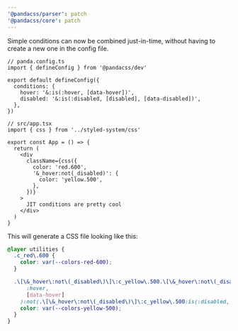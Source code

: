 ```yaml
---
'@pandacss/parser': patch
'@pandacss/core': patch
---
```


Simple conditions can now be combined just-in-time, without having to create a new one in the config file.

```tsx
// panda.config.ts
import { defineConfig } from '@pandacss/dev'

export default defineConfig({
  conditions: {
    hover: '&:is(:hover, [data-hover])',
    disabled: '&:is(:disabled, [disabled], [data-disabled])',
  },
})

// src/app.tsx
import { css } from '../styled-system/css'

export const App = () => {
  return (
    <div
      className={css({
        color: 'red.600',
        '&_hover:not(_disabled)': {
          color: 'yellow.500',
        },
      })}
    >
      JIT conditions are pretty cool
    </div>
  )
}
```

This will generate a CSS file looking like this:

```css
@layer utilities {
  .c_red\.600 {
    color: var(--colors-red-600);
  }

  .\[\&_hover\:not\(_disabled\)\]\:c_yellow\.500.\[\&_hover\:not\(_disabled\)\]\:c_yellow\.500:is(
      :hover,
      [data-hover]
    ):not(.\[\&_hover\:not\(_disabled\)\]\:c_yellow\.500:is(:disabled, [disabled], [data-disabled])) {
    color: var(--colors-yellow-500);
  }
}
```
